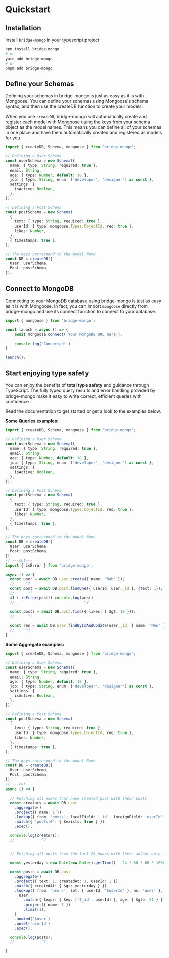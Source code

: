 # Quickstart

## Installation

Install `bridge-mongo` in your typescript project:

```bash title='terminal'
npm install bridge-mongo
# or
yarn add bridge-mongo
# or
pnpm add bridge-mongo
```

## Define your Schemas

Defining your schemas in bridge-mongo is just as easy as it is with Mongoose. You can define your schemas using Mongoose's schema syntax, and then use the createDB function to create your models.

When you use `createDB`, bridge-mongo will automatically create and register each model with Mongoose using the keys from your schema object as the model names. This means you can define all of your schemas in one place and have them automatically created and registered as models for you.

```ts twoslash title='index.ts'
import { createDB, Schema, mongoose } from 'bridge-mongo';

// Defining a User Schema
const userSchema = new Schema({
  name: { type: String, required: true },
  email: String,
  age: { type: Number, default: 18 },
  job: { type: String, enum: ['developer', 'designer'] as const },
  settings: {
    isActive: Boolean,
  },
});

// Defining a Post Schema
const postSchema = new Schema(
  {
    text: { type: String, required: true },
    userId: { type: mongoose.Types.ObjectId, req: true },
    likes: Number,
  },
  { timestamps: true },
);

// The keys correspond to the model Name
const DB = createDB({
  User: userSchema,
  Post: postSchema,
});
```

## Connect to MongoDB

Connecting to your MongoDB database using bridge-mongo is just as easy as it is with Mongoose. In fact, you can import `mongoose` directly from bridge-mongo and use its connect function to connect to your database.

```ts twoslash title='index.ts'
import { mongoose } from 'bridge-mongo';

const launch = async () => {
    await mongoose.connect('Your MongoDB URL here');

    console.log('Connected!')
}

launch();
```


## Start enjoying type safety

You can enjoy the benefits of **total type safety** and guidance through TypeScript. The fully typed query results and error handling provided by bridge-mongo make it easy to write correct, efficient queries with confidence.

 Read the documentation to get started or get a look to the examples below.

**Some Queries examples:**

```ts twoslash title='index.ts'
import { createDB, Schema, mongoose } from 'bridge-mongo';

// Defining a User Schema
const userSchema = new Schema({
  name: { type: String, required: true },
  email: String,
  age: { type: Number, default: 18 },
  job: { type: String, enum: ['developer', 'designer'] as const },
  settings: {
    isActive: Boolean,
  },
});

// Defining a Post Schema
const postSchema = new Schema(
  {
    text: { type: String, required: true },
    userId: { type: mongoose.Types.ObjectId, req: true },
    likes: Number,
  },
  { timestamps: true },
);

// The keys correspond to the model Name
const DB = createDB({
  User: userSchema,
  Post: postSchema,
});
// ---cut---
import { isError } from 'bridge-mongo';

async () => {
  const user = await DB.user.create({ name: 'Nab' });
  //     ^?
  const post = await DB.post.findOne({ userId: user._id }, {text: 1});
  //      ^?
  if (!isError(post)) console.log(post)
  //                               ^?

  const posts = await DB.post.find({ likes: { $gt: 10 }});
  //      ^?

  const res = await DB.user.findByIdAndUpdate(user._id, { name: 'Neo' }, { projection: { name: 1 } })
  //     ^?
}
```

**Some Aggregate examples:**

```ts twoslash title='index.ts'
import { createDB, Schema, mongoose } from 'bridge-mongo';

// Defining a User Schema
const userSchema = new Schema({
  name: { type: String, required: true },
  email: String,
  age: { type: Number, default: 18 },
  job: { type: String, enum: ['developer', 'designer'] as const },
  settings: {
    isActive: Boolean,
  },
});

// Defining a Post Schema
const postSchema = new Schema(
  {
    text: { type: String, required: true },
    userId: { type: mongoose.Types.ObjectId, req: true },
    likes: Number,
  },
  { timestamps: true },
);

// The keys correspond to the model Name
const DB = createDB({
  User: userSchema,
  Post: postSchema,
});
// ---cut---
async () => {
  
  // Fetching all users that have created post with their posts
  const creators = await DB.user
    .aggregate()
    .project({ name: 1 })
    .lookup({ from: 'posts', localField: '_id', foreignField: 'userId' })
    .match({ 'posts.0': { $exists: true } })
    .exec();

  console.log(creators);
  //            ^?


  // Fetching all posts from the last 24 hours with their author only if he's >= 21 years old

  const yesterday = new Date(new Date().getTime() - 24 * 60 * 60 * 1000);

  const posts = await DB.post
    .aggregate()
    .project({ text: 1, createdAt: 1, userId: 1 })
    .match({ createdAt: { $gt: yesterday } })
    .lookup({ from: 'users', let: { userId: '$userId' }, as: 'user' }, (user, { userId }) =>
      user
        .match({ $expr: { $eq: ['$_id', userId] }, age: { $gte: 21 } })
        .project({ name: 1 })
        .limit(1),
    )
    .unwind('$user')
    .unset('userId')
    .exec();

  console.log(posts);
  //            ^?

}

```